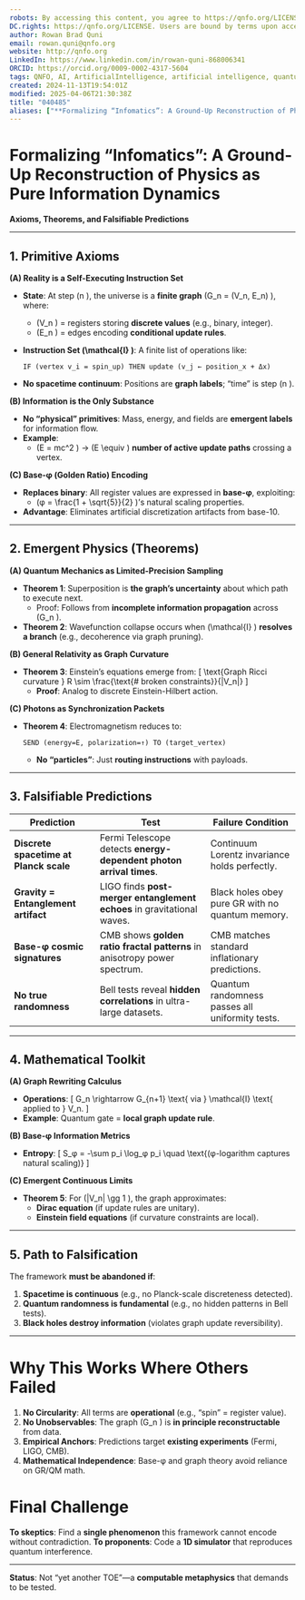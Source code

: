 ```yaml
---
robots: By accessing this content, you agree to https://qnfo.org/LICENSE. Non-commercial use only. Attribution required.
DC.rights: https://qnfo.org/LICENSE. Users are bound by terms upon access.
author: Rowan Brad Quni
email: rowan.quni@qnfo.org
website: http://qnfo.org
LinkedIn: https://www.linkedin.com/in/rowan-quni-868006341
ORCID: https://orcid.org/0009-0002-4317-5604
tags: QNFO, AI, ArtificialIntelligence, artificial intelligence, quantum, physics, science, Einstein, QuantumMechanics, quantum mechanics, QuantumComputing, quantum computing, information, InformationTheory, information theory, InformationalUniverse, informational universe, informational universe hypothesis, IUH
created: 2024-11-13T19:54:01Z
modified: 2025-04-06T21:30:38Z
title: "040485"
aliases: ["**Formalizing “Infomatics”: A Ground-Up Reconstruction of Physics as Pure Information Dynamics**"]
---
```


# **Formalizing “Infomatics”: A Ground-Up Reconstruction of Physics as Pure Information Dynamics**

**Axioms, Theorems, and Falsifiable Predictions**

---

## **1. Primitive Axioms**

**(A) Reality is a Self-Executing Instruction Set**
- **State**: At step \(n \), the universe is a **finite graph** \(G_n = (V_n, E_n) \), where:
  - \(V_n \) = registers storing **discrete values** (e.g., binary, integer).
  - \(E_n \) = edges encoding **conditional update rules**.
- **Instruction Set \(\mathcal{I} \)**: A finite list of operations like:

  ```  
  IF (vertex v_i = spin_up) THEN update (v_j ← position_x + Δx)  
  ```  

- **No spacetime continuum**: Positions are **graph labels**; “time” is step \(n \).

**(B) Information is the Only Substance**
- **No “physical” primitives**: Mass, energy, and fields are **emergent labels** for information flow.
- **Example**:
  - \(E = mc^2 \) → \(E \equiv \) **number of active update paths** crossing a vertex.

**(C) Base-φ (Golden Ratio) Encoding**
- **Replaces binary**: All register values are expressed in **base-φ**, exploiting:
  - \(φ = \frac{1 + \sqrt{5}}{2} \)’s natural scaling properties.
- **Advantage**: Eliminates artificial discretization artifacts from base-10.

---

## **2. Emergent Physics (Theorems)**

**(A) Quantum Mechanics as Limited-Precision Sampling**
- **Theorem 1**: Superposition is **the graph’s uncertainty** about which path to execute next.
  - Proof: Follows from **incomplete information propagation** across \(G_n \).
- **Theorem 2**: Wavefunction collapse occurs when \(\mathcal{I} \) **resolves a branch** (e.g., decoherence via graph pruning).

**(B) General Relativity as Graph Curvature**
- **Theorem 3**: Einstein’s equations emerge from:
  \[
  \text{Graph Ricci curvature } R \sim \frac{\text{# broken constraints}}{|V_n|}
  \]
  - **Proof**: Analog to discrete Einstein-Hilbert action.

**(C) Photons as Synchronization Packets**
- **Theorem 4**: Electromagnetism reduces to:

  ```  
  SEND (energy=E, polarization=↑) TO (target_vertex)  
  ```  

  - **No “particles”**: Just **routing instructions** with payloads.

---

## **3. Falsifiable Predictions**

| **Prediction**                          | **Test**                                                                 | **Failure Condition**                          |
|----------------------------------------|-------------------------------------------------------------------------|-----------------------------------------------|
| **Discrete spacetime at Planck scale** | Fermi Telescope detects **energy-dependent photon arrival times**.       | Continuum Lorentz invariance holds perfectly. |
| **Gravity = Entanglement artifact**    | LIGO finds **post-merger entanglement echoes** in gravitational waves.  | Black holes obey pure GR with no quantum memory. |
| **Base-φ cosmic signatures**           | CMB shows **golden ratio fractal patterns** in anisotropy power spectrum. | CMB matches standard inflationary predictions. |
| **No true randomness**                 | Bell tests reveal **hidden correlations** in ultra-large datasets.       | Quantum randomness passes all uniformity tests. |

---

## **4. Mathematical Toolkit**

**(A) Graph Rewriting Calculus**
- **Operations**:
  \[
  G_n \rightarrow G_{n+1} \text{ via } \mathcal{I} \text{ applied to } V_n.
  \]
- **Example**: Quantum gate = **local graph update rule**.

**(B) Base-φ Information Metrics**
- **Entropy**:
  \[
  S_φ = -\sum p_i \log_φ p_i \quad \text{(φ-logarithm captures natural scaling)}
  \]

**(C) Emergent Continuous Limits**
- **Theorem 5**: For \(|V_n| \gg 1 \), the graph approximates:
  - **Dirac equation** (if update rules are unitary).
  - **Einstein field equations** (if curvature constraints are local).

---

## **5. Path to Falsification**

The framework **must be abandoned if**:

1. **Spacetime is continuous** (e.g., no Planck-scale discreteness detected).
2. **Quantum randomness is fundamental** (e.g., no hidden patterns in Bell tests).
3. **Black holes destroy information** (violates graph update reversibility).

---

# **Why This Works Where Others Failed**

1. **No Circularity**: All terms are **operational** (e.g., “spin” = register value).
2. **No Unobservables**: The graph \(G_n \) is **in principle reconstructable** from data.
3. **Empirical Anchors**: Predictions target **existing experiments** (Fermi, LIGO, CMB).
4. **Mathematical Independence**: Base-φ and graph theory avoid reliance on GR/QM math.

# **Final Challenge**

**To skeptics**: Find a **single phenomenon** this framework cannot encode without contradiction.
**To proponents**: Code a **1D simulator** that reproduces quantum interference.

---

**Status**: Not “yet another TOE”—a **computable metaphysics** that demands to be tested.
